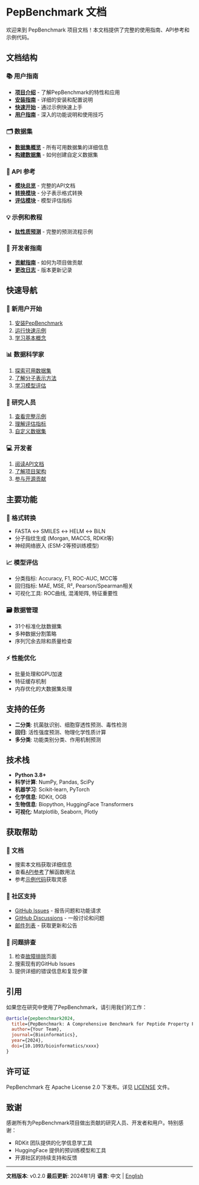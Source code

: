 # PepBenchmark 文档

欢迎来到 PepBenchmark 项目文档！本文档提供了完整的使用指南、API参考和示例代码。

## 文档结构

### 📚 用户指南
- **[项目介绍](introduction.md)** - 了解PepBenchmark的特性和应用
- **[安装指南](installation.md)** - 详细的安装和配置说明
- **[快速开始](quickstart.md)** - 通过示例快速上手
- **[用户指南](user_guide/index.md)** - 深入的功能说明和使用技巧

### 🗂️ 数据集
- **[数据集概览](datasets/overview.md)** - 所有可用数据集的详细信息
- **[构建数据集](construct_dataset.md)** - 如何创建自定义数据集

### 🔧 API 参考
- **[模块总览](api/modules.rst)** - 完整的API文档
- **[转换模块](api/convert.md)** - 分子表示格式转换
- **[评估模块](api/evaluator.md)** - 模型评估指标

### 💡 示例和教程
- **[肽性质预测](examples/property_prediction.md)** - 完整的预测流程示例

### 👥 开发者指南
- **[贡献指南](contributing.md)** - 如何为项目做贡献
- **[更改日志](changelog.md)** - 版本更新记录

## 快速导航

### 🚀 新用户开始
1. [安装PepBenchmark](installation.md)
2. [运行快速示例](quickstart.md)
3. [学习基本概念](user_guide/data_loading.md)

### 📊 数据科学家
1. [探索可用数据集](datasets/overview.md)
2. [了解分子表示方法](user_guide/molecular_representations.md)
3. [学习模型评估](user_guide/evaluation_metrics.md)

### 🔬 研究人员
1. [查看完整示例](examples/property_prediction.md)
2. [理解评估指标](api/evaluator.md)
3. [自定义数据集](construct_dataset.md)

### 💻 开发者
1. [阅读API文档](api/modules.rst)
2. [了解项目架构](contributing.md)
3. [参与开源贡献](contributing.md)

## 主要功能

### 🔄 格式转换
- FASTA ↔ SMILES ↔ HELM ↔ BiLN
- 分子指纹生成 (Morgan, MACCS, RDKit等)
- 神经网络嵌入 (ESM-2等预训练模型)

### 📈 模型评估
- 分类指标: Accuracy, F1, ROC-AUC, MCC等
- 回归指标: MAE, MSE, R², Pearson/Spearman相关
- 可视化工具: ROC曲线, 混淆矩阵, 特征重要性

### 🗃️ 数据管理
- 31个标准化肽数据集
- 多种数据分割策略
- 序列冗余去除和质量检查

### ⚡ 性能优化
- 批量处理和GPU加速
- 特征缓存机制
- 内存优化的大数据集处理

## 支持的任务

- **二分类**: 抗菌肽识别、细胞穿透性预测、毒性检测
- **回归**: 活性强度预测、物理化学性质计算
- **多分类**: 功能类别分类、作用机制预测

## 技术栈

- **Python 3.8+**
- **科学计算**: NumPy, Pandas, SciPy
- **机器学习**: Scikit-learn, PyTorch
- **化学信息**: RDKit, OGB
- **生物信息**: Biopython, HuggingFace Transformers
- **可视化**: Matplotlib, Seaborn, Plotly

## 获取帮助

### 📖 文档
- 搜索本文档获取详细信息
- 查看[API参考](api/modules.rst)了解函数用法
- 参考[示例代码](examples/)获取灵感

### 💬 社区支持
- [GitHub Issues](https://github.com/your-org/PepBenchmark/issues) - 报告问题和功能请求
- [GitHub Discussions](https://github.com/your-org/PepBenchmark/discussions) - 一般讨论和问题
- [邮件列表](mailto:pepbenchmark@example.com) - 获取更新和公告

### 🐛 问题排查
1. 检查[故障排除](user_guide/troubleshooting.md)页面
2. 搜索现有的GitHub Issues
3. 提供详细的错误信息和复现步骤

## 引用

如果您在研究中使用了PepBenchmark，请引用我们的工作：

```bibtex
@article{pepbenchmark2024,
  title={PepBenchmark: A Comprehensive Benchmark for Peptide Property Prediction},
  author={Your Team},
  journal={Bioinformatics},
  year={2024},
  doi={10.1093/bioinformatics/xxxx}
}
```

## 许可证

PepBenchmark 在 Apache License 2.0 下发布。详见 [LICENSE](https://github.com/your-org/PepBenchmark/blob/main/LICENSE) 文件。

## 致谢

感谢所有为PepBenchmark项目做出贡献的研究人员、开发者和用户。特别感谢：

- RDKit 团队提供的化学信息学工具
- HuggingFace 提供的预训练模型和工具
- 开源社区的持续支持和反馈

---

**文档版本**: v0.2.0
**最后更新**: 2024年1月
**语言**: 中文 | [English](README_en.md)
